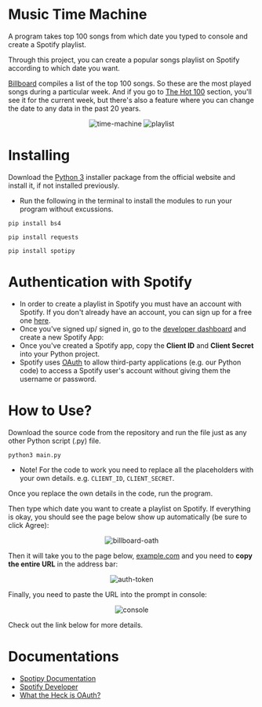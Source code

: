 # Music Time Machine 

A program takes top 100 songs from which date you typed to console and create a Spotify playlist.

Through this project, you can create a popular songs playlist on Spotify according to which date you want. 


[Billboard](https://www.billboard.com/) compiles a list of the top 100 songs. So these are the most played songs during a particular week. And if you go to [The Hot 100](https://www.billboard.com/charts/hot-100/) section, you'll see it for the current week, but there's also a feature where you can change the date to any data in the past 20 years.

<p align="center">
  <img src="https://i.giphy.com/media/b0U8Pwlt71GBE8Xw1X/giphy.webp" alt="time-machine"/>
  <img src="https://i.ibb.co/1M5b4V8/Screenshot-2021-12-20-at-01-36-34.png" alt="playlist"/>
</p>

# Installing
Download the [Python 3](https://python.org) installer package from the official website and install it, if not installed previously.

* Run the following in the terminal to install the modules to run your program without excussions.
```
pip install bs4
```

```
pip install requests
```

```
pip install spotipy
```
# Authentication with Spotify

* In order to create a playlist in Spotify you must have an account with Spotify. If you don't already have an account, you can sign up for a free one [here](http://spotify.com/signup/).
* Once you've signed up/ signed in, go to the [developer dashboard](https://developer.spotify.com/dashboard/) and create a new Spotify App:
*  Once you've created a Spotify app, copy the **Client ID** and **Client Secret** into your Python project.
* Spotify uses [OAuth](https://developer.okta.com/blog/2017/06/21/what-the-heck-is-oauth) to allow third-party applications (e.g. our Python code) to access a Spotify user's account without giving them the username or password.


# How to Use?

Download the source code from the repository and run the file just as any other Python script (.py) file.
```
python3 main.py
```

* Note! For the code to work you need to replace all the placeholders with your own details. e.g. ```CLIENT_ID```, ```CLIENT_SECRET```.

Once you replace the own details in the code, run the program.

Then type which date you want to create a playlist on Spotify. If everything is okay, you should see the page below show up automatically (be sure to click Agree):

<p align="center">
  <img src="https://i.ibb.co/LvzggfP/2020-08-12-15-29-07-8ba3fc5c277b107461713b02e4258407.png" alt="billboard-oath"/>
</p>

Then it will take you to the page below, [example.com](example.com) and you need to **copy the entire URL** in the address bar:

<p align="center">
  <img src="https://i.ibb.co/xDXNrXd/2020-08-12-15-32-02-17be790a8783bf4fdc4eeff77b497044.png" alt="auth-token"/>
</p>

Finally, you need to paste the URL into the prompt in console:

<p align="center">
  <img src="https://i.ibb.co/VWrV3zY/Screenshot-2021-12-20-at-01-18-38.png" alt="console"/>
</p>

Check out the link below for more details.


# Documentations

* [Spotipy Documentation](https://spotipy.readthedocs.io/en/2.13.0/#)
* [Spotify Developer](https://developer.spotify.com/)
* [What the Heck is OAuth?](https://developer.okta.com/blog/2017/06/21/what-the-heck-is-oauth)

